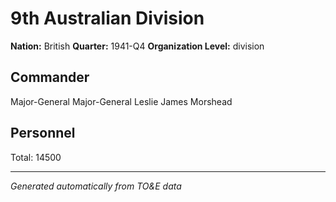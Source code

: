 # 9th Australian Division

**Nation:** British
**Quarter:** 1941-Q4
**Organization Level:** division

## Commander

Major-General Major-General Leslie James Morshead

## Personnel

Total: 14500

---
*Generated automatically from TO&E data*
